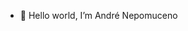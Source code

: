 - 👋 Hello world, I’m André Nepomuceno

<!---
- 👀 I’m interested in ...
- 🌱 I’m currently learning ...
- 💞️ I’m looking to collaborate on ...
- 📫 How to reach me ...

andrenepomuceno/andrenepomuceno is a ✨ special ✨ repository because its `README.md` (this file) appears on your GitHub profile.
You can click the Preview link to take a look at your changes.
--->
